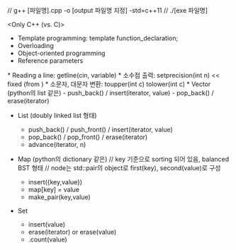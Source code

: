 // g++ [파일명].cpp -o [output 파일명 지정] -std=c++11
// ./[exe 파일명]

<Only C++ (vs. C)>
* Template programming: template <typename T> function_declaration;
* Overloading
* Object-oriented programming
* Reference parameters




<String>
* Reading a line: 
    getline(cin, variable)  
* 소수점 출력:
    setprecision(int n) << fixed   
    (from <iomanip>)
* 소문자, 대문자 변환:
    toupper(int c)
    tolower(int c)

<Containers>
* Vector (python의 list 같은)
    - push_back() / insert(iterator, value)
    - pop_back() / erase(iterator)

* List (doubly linked list 형태)
    - push_back() / push_front() / insert(iterator, value)
    - pop_back() / pop_front() / erase(iterator)
    - advance(iterator, n)

* Map (python의 dictionary 같은)
    // key 기준으로 sorting 되어 있음, balanced BST 형태
    // node는 std::pair의 object로 first(key), second(value)로 구성
    - insert({key,value})
    - map[key] = value
    - make_pair(key,value)

* Set
    - insert(value)
    - erase(iterator) or erase(value)
    - .count(value)